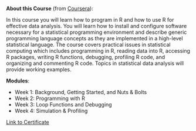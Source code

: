 **About this Course** (from [Coursera](https://www.coursera.org/learn/r-programming?specialization=jhu-data-science)):

In this course you will learn how to program in R and how to use R for effective data analysis. You will learn how to install and configure software necessary for a statistical programming environment and describe generic programming language concepts as they are implemented in a high-level statistical language. The course covers practical issues in statistical computing which includes programming in R, reading data into R, accessing R packages, writing R functions, debugging, profiling R code, and organizing and commenting R code. Topics in statistical data analysis will provide working examples.


**Modules**:

- Week 1: Background, Getting Started, and Nuts & Bolts
- Week 2: Programming with R
- Week 3: Loop Functions and Debugging
- Week 4: Simulation & Profiling

[Link to Certificate](https://coursera.org/share/a10ab736d7b959eab3c85133ebfdc26b)
